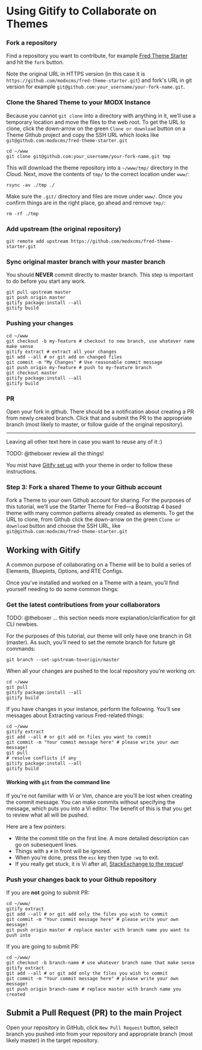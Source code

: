 # Using Gitify to Collaborate on Themes

### Fork a repository
Find a repository you want to contribute, for example [Fred Theme Starter](https://github.com/modxcms/fred-theme-starter) and hit the `fork` button.

Note the original URL in HTTPS version (in this case it is `https://github.com/modxcms/fred-theme-starter.git`) and fork's URL in git version for example `git@github.com:your_username/your-fork-name.git`.

### Clone the Shared Theme to your MODX Instance

Because you cannot `git clone` into a directory with anything in it, we’ll use a temporary location and move the files to the web root. To get the URL to clone, click the down-arrow on the green `Clone or download` button on a Theme Github project and copy the SSH URL which looks like `git@github.com:modxcms/fred-theme-starter.git`

```
cd ~/www
git clone git@github.com:your_username/your-fork-name.git tmp
```

This will download the theme repository into a `~/www/tmp/` directory in the Cloud. Next, move the contents of `tmp/` to the correct location under `www/`:

```
rsync -av ./tmp ./
```

Make sure the `.git/` directory and files are move under `www/`. Once you confirm things are in the right place, go ahead and remove `tmp/`:

```
rm -rf ./tmp
```

### Add upstream (the original repository)
```
git remote add upstream https://github.com/modxcms/fred-theme-starter.git
```

### Sync original master branch with your master branch
You should **NEVER** commit directly to master branch. This step is important to do before you start any work.
```
git pull upstream master
git push origin master
gitify package:install --all
gitify build
```

### Pushing your changes
```
cd ~/www
git checkout -b my-feature # checkout to new branch, use whatever name make sense
gitify extract # extract all your changes
git add --all # or git add on changed files
git commit -m "My Changes" # Use reasonable commit message
git push origin my-feature # push to my-feature branch
git checkout master
gitify package:install --all
gitify build
```

### PR
Open your fork in github. There should be a notification about creating a PR from newly created branch. Click that and submit the PR to the appropriate branch (most likely to master, or follow guide of the original repository).

---
Leaving all other text here in case you want to reuse any of it :) 

TODO: @theboxer review all the things!

You mist have [Gitify set up](collab/gitify) with your theme in order to follow these instructions.

### Step 3: Fork a shared Theme to your Github account

Fork a Theme to your own Github account for sharing. For the purposes of this tutorial, we’ll use the Starter Theme for Fred—a Bootstrap 4 based theme with many common patterns already created as elements. To get the URL to clone, from Github click the down-arrow on the green `Clone or download` button and choose the SSH URL, like `git@github.com:modxcms/fred-theme-starter.git`


## Working with Gitify

A common purpose of collaborating on a Theme will be to build a series of Elements, Bluepints, Options, and RTE Configs.

Once you’ve installed and worked on a Theme with a team, you’ll find yourself needing to do some common things:

### Get the latest contributions from your collaborators

TODO: @theboxer … this section needs more explanation/clarification for git CLI newbies.

For the purposes of this tutorial, our theme will only have one branch in Git (master). As such, you’ll need to set the remote branch for future git commands:

```
git branch --set-upstream-to=origin/master
```

When all your changes are pushed to the local repository you’re working on: 

```
cd ~/www
git pull
gitify package:install --all
gitify build
```

If you have changes in your instance, perform the following. You’ll see messages about Extracting various Fred-related things:

```
cd ~/www
gitify extract
git add --all # or git add on files you want to commit
git commit -m "Your commit message here" # please write your own message!
git pull
# resolve conflicts if any
gitify package:install --all
gitify build
```

#### Working with `git` from the command line

If you're not familiar with Vi or Vim, chance are you’ll be lost when creating the commit message. You can make commits without specifying the message, which puts you into a Vi editor. The benefit of this is that you get to review what all will be pushed. 

Here are a few pointers:  

- Write the commit title on the first line. A more detailed description can go on subesequent lines.
- Things with a `#` in front will be ignored. 
- When you’re done, press the `esc` key then type `:wq` to exit.
- If you really get stuck, it is Vi after all, [StackExchange to the rescue]()!

### Push your changes back to your Github repository
If you are **not** going to submit PR:

```
cd ~/www/
gitify extract
git add --all # or git add only the files you wish to commit
git commit -m "Your commit message here" # please write your own message!
git push origin master # replace master with branch name you want to push into
```

If you are going to submit PR:
```
cd ~/www/
git checkout -b branch-name # use whatever branch name that make sense
gitify extract
git add --all # or git add only the files you wish to commit
git commit -m "Your commit message here" # please write your own message!
git push origin branch-name # replace master with branch name you created
```

## Submit a Pull Request (PR) to the main Project

Open your repository in GitHub, click `New Pull Request` button, select branch you pushed into from your repository and appropriate branch (most likely master) in the target repository.